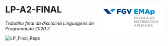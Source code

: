 # LP-A2-FINAL <img align="right" src="https://raw.githubusercontent.com/GermanoAndrade/AED-Listas/main/Lista%203/Quest%C3%B5es/Cap%C3%ADtulo%204/FGV-EMAp.png" title="FGV-EMAp Logo" width="209" height="89">
*Trabalho final da disciplina Linguagens de Programação 2020.2*

![LP_Final_Repo](https://github-readme-stats.vercel.app/api/pin/?username=germanoandrade&repo=LP-A2-FINAL&theme=vue-dark&title_color=37db92&bg_color=45,003e7e,0595d5)

<!--[![Top Langs](https://github-readme-stats.vercel.app/api/top-langs/?username=germanoandrade&bg_color=-45,003e7e,1a1b27)](https://github.com/anuraghazra/github-readme-stats)-->
